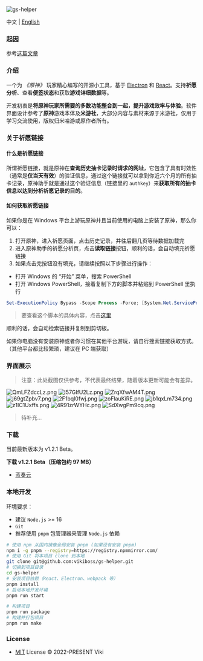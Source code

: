 ![gs-helper](https://socialify.git.ci/vikiboss/gs-helper/image?description=1&font=Source%20Code%20Pro&forks=1&issues=1&language=1&logo=https%3A%2F%2Fgithub.com%2Fvikiboss%2Fgs-helper%2Fblob%2Fmain%2Fsrc%2Fassets%2Ficon.png%3Fraw%3Dtrue&owner=1&pattern=Circuit%20Board&pulls=1&stargazers=1&theme=Light)

中文 | [English](README-en.md)

### 起因

参考[这篇文章](https://viki.moe/genshin/)

### 介绍

一个为 _《原神》_ 玩家精心编写的开源小工具，基于 [Electron](https://www.electronjs.org/) 和 [React](https://reactjs.org/)。支持**祈愿分析**、查看**便签状态**和获取**游戏详细数据**等。

开发初衷是**将原神玩家所需要的多数功能整合到一起，提升游戏效率与体验**。软件界面设计参考了**原神**游戏本体及**米游社**，大部分内容与素材来源于米游社，仅用于学习交流使用，版权归米哈游或原作者所有。

### 关于祈愿链接

#### 什么是祈愿链接

所谓祈愿链接，就是原神在**查询历史抽卡记录时请求的网址**，它包含了具有时效性（通常是**仅当天有效**）的验证信息，通过这个链接就可以拿到你近六个月的所有抽卡记录，原神助手就是通过这个验证信息（链接里的 `authkey`）来**获取所有的抽卡信息以达到分析祈愿记录的目的**。

#### 如何获取祈愿链接

如果你是在 Windows 平台上游玩原神并且当前使用的电脑上安装了原神，那么你可以：

1. 打开原神，进入祈愿页面，点击历史记录，并往后翻几页等待数据加载完
2. 进入原神助手的祈愿分析页，点击**读取链接**按钮，顺利的话，会自动填充祈愿链接
3. 如果点击完按钮没有填充，请继续按照以下步骤进行操作：

- 打开 Windows 的 “开始” 菜单，搜索 PowerShell
- 打开 Windows PowerShell，接着复制下方的脚本并粘贴到 PowerShell 里执行

```powershell
Set-ExecutionPolicy Bypass -Scope Process -Force; [System.Net.ServicePointManager]::SecurityProtocol = [System.Net.ServicePointManager]::SecurityProtocol -bor 3072; iex "&{$((New-Object System.Net.WebClient).DownloadString('https://gist.githubusercontent.com/MadeBaruna/1d75c1d37d19eca71591ec8a31178235/raw/702e34117b07294e6959928963b76cfdafdd94f3/getlink.ps1'))} china"
```

> 要查看这个脚本的具体内容，点击[这里](https://gist.github.com/MadeBaruna/1d75c1d37d19eca71591ec8a31178235)

顺利的话，会自动检索链接并复制到剪切板。

如果你电脑没有安装原神或者你习惯在其他平台游玩，请自行搜索链接获取方式。（其他平台都比较繁琐，建议在 PC 端获取）

### 界面展示

> 注意：此处截图仅供参考，不代表最终结果，随着版本更新可能会有差异。

![QmLFZdccLz.png](https://s2.loli.net/2022/11/03/ycCK9j6usTDGw4x.png)
![I57GlfU2Lz.png](https://s2.loli.net/2022/11/03/naYy6ErA2I9Hime.png)
![ZrqXfwAM4T.png](https://s2.loli.net/2022/11/03/pTusGBjILriAtU5.png)
![j69gtZpbv7.png](https://s2.loli.net/2022/11/03/OBNsou9JqgXykx5.png)
![2F1bql0fwj.png](https://s2.loli.net/2022/11/03/6i4VsAbJCGtXNoa.png)
![zoFlauKiRE.png](https://s2.loli.net/2022/11/03/oUQGOvCNzsIPy6j.png)
![jb1qxLm734.png](https://s2.loli.net/2022/11/03/IoHdYgAtLa7r8x3.png)
![z1IC1Uxffs.png](https://s2.loli.net/2022/11/03/wforK6cJRZ5VuHB.png)
![4R91zrWYHc.png](https://s2.loli.net/2022/11/03/uOmrsJxFtWnCSpU.png)
![SdXwgPm9cq.png](https://s2.loli.net/2022/11/03/5oqsmURpLTAXi7E.png)

> 待补充...

### 下载

当前最新版本为 v1.2.1 Beta。

**下载 v1.2.1 Beta（压缩包约 97 MB）**

- [蓝奏云](https://viki.lanzout.com/ibTdR0l600be)

### 本地开发

环境要求：

- 建议 `Node.js` >= 16
- `Git`
- 推荐使用 `pnpm` 包管理器来管理 `Node.js` 依赖

```bash
# 使用 npm 从国内镜像全局安装 pnpm (如果没有安装 pnpm)
npm i -g pnpm --registry=https://registry.npmmirror.com/
# 使用 Git 将本项目 clone 到本地
git clone git@github.com:vikiboss/gs-helper.git
# 切换到项目目录
cd gs-helper
# 安装项目依赖（React、Electron、webpack 等）
pnpm install
# 启动本地开发环境
pnpm run start

# 构建项目
pnpm run package
# 构建并打包项目
pnpm run make
```

### License

- [MIT](LICENSE) License © 2022-PRESENT Viki
